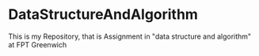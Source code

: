 # DataStructureAndAlgorithm
This is my Repository, that is Assignment in "data structure and algorithm" at FPT Greenwich
